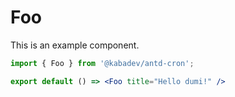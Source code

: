# Foo

This is an example component.

```jsx
import { Foo } from '@kabadev/antd-cron';

export default () => <Foo title="Hello dumi!" />
```
